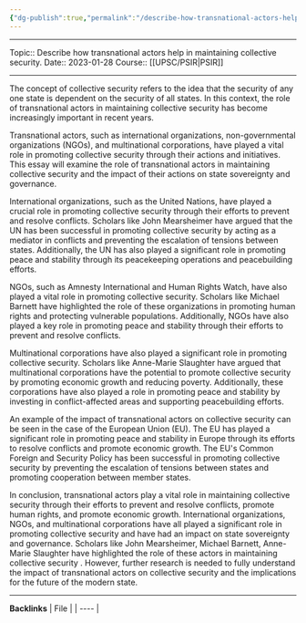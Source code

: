 ```yaml
---
{"dg-publish":true,"permalink":"/describe-how-transnational-actors-help-in-maintaining-collective-security/"}
---
```


----
Topic:: Describe how transnational actors help in maintaining collective security.
Date:: 2023-01-28
Course:: [[UPSC/PSIR\|PSIR]] 

----

The concept of collective security refers to the idea that the security of any one state is dependent on the security of all states. In this context, the role of transnational actors in maintaining collective security has become increasingly important in recent years. 

Transnational actors, such as international organizations, non-governmental organizations (NGOs), and multinational corporations, have played a vital role in promoting collective security through their actions and initiatives. This essay will examine the role of transnational actors in maintaining collective security and the impact of their actions on state sovereignty and governance.

International organizations, such as the United Nations, have played a crucial role in promoting collective security through their efforts to prevent and resolve conflicts. Scholars like John Mearsheimer have argued that the UN has been successful in promoting collective security by acting as a mediator in conflicts and preventing the escalation of tensions between states. Additionally, the UN has also played a significant role in promoting peace and stability through its peacekeeping operations and peacebuilding efforts.

NGOs, such as Amnesty International and Human Rights Watch, have also played a vital role in promoting collective security. Scholars like Michael Barnett have highlighted the role of these organizations in promoting human rights and protecting vulnerable populations. Additionally, NGOs have also played a key role in promoting peace and stability through their efforts to prevent and resolve conflicts.

Multinational corporations have also played a significant role in promoting collective security. Scholars like Anne-Marie Slaughter have argued that multinational corporations have the potential to promote collective security by promoting economic growth and reducing poverty. Additionally, these corporations have also played a role in promoting peace and stability by investing in conflict-affected areas and supporting peacebuilding efforts.

An example of the impact of transnational actors on collective security can be seen in the case of the European Union (EU). The EU has played a significant role in promoting peace and stability in Europe through its efforts to resolve conflicts and promote economic growth. The EU's Common Foreign and Security Policy has been successful in promoting collective security by preventing the escalation of tensions between states and promoting cooperation between member states.

In conclusion, transnational actors play a vital role in maintaining collective security through their efforts to prevent and resolve conflicts, promote human rights, and promote economic growth. International organizations, NGOs, and multinational corporations have all played a significant role in promoting collective security and have had an impact on state sovereignty and governance. Scholars like John Mearsheimer, Michael Barnett, Anne-Marie Slaughter have highlighted the role of these actors in maintaining collective security . However, further research is needed to fully understand the impact of transnational actors on collective security and the implications for the future of the modern state.

---
**Backlinks**
| File |
| ---- |



